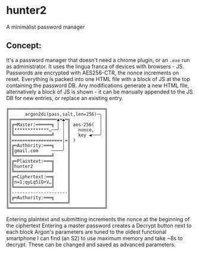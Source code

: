 # hunter2
A minimalist password manager

## Concept:

It's a password manager that doesn't need a chrome plugin, or an `.exe` run as administrator. It uses the lingua franca of devices with browsers - JS. Passwords are encrypted with AES256-CTR, the nonce increments on reset. Everything is packed into one HTML file with a block of JS at the top containing the password DB. Any modifications generate a new HTML file, alternatively a block of JS is shown - it can be manually appended to the JS DB for new entries, or replace an existing entry.

```
╔════════════════════════════════════╗
║      argon2di(pass,salt,len=256)─╮ ║
║╔═════════════════▲═▲═╗           │ ║
║║╔═Master:══════╗ │ │ ║ aes-256(  │ ║
║║║*************…──╯ │ ║   nonce,  │ ║
║║╚══════════════╝   │ ║   key ◀───╯ ║
║║===================│=║ )           ║
║║╔═Authority:═══╗   │ ║             ║
║║║gmail.com     ────╯ ║             ║
║║╚══════════════╝     ║             ║
║║╔═Plaintext:═══╗     ║             ║
║║║hunter2       ║     ║             ║
║║╚══════════════╝     ║             ║
║║╔═Ciphertext:══╗     ║             ║
║║║n=1;qyLq5iQ+V…║     ║             ║
║║╚══════════════╝     ║             ║
║║---------------------║             ║
║║╔═Authority:═══╗     ║             ║
║╚═════════════════════╝             ║
╚════════════════════════════════════╝
```

Entering plaintext and submitting increments the nonce at the beginning of the ciphertext
Entering a master password creates a Decrypt button next to each block
Argon's parameters are tuned to the oldest functional smartphone I can find (an S2) to use maximum memory and take ~8s to decrypt. These can be changed and saved as advanced parameters.

